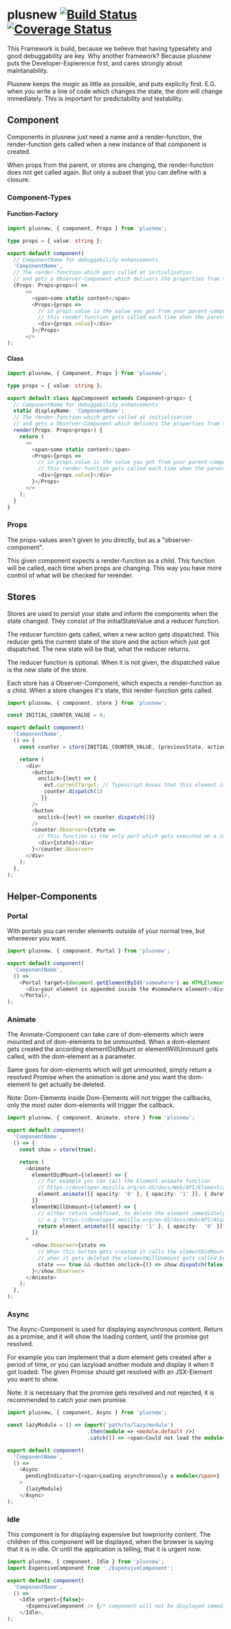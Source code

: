 # plusnew [![Build Status](https://api.travis-ci.org/plusnew/plusnew.svg?branch=master)](https://travis-ci.org/plusnew/plusnew) [![Coverage Status](https://coveralls.io/repos/github/plusnew/plusnew/badge.svg?branch=master)](https://coveralls.io/github/plusnew/plusnew)

This Framework is build, because we believe that having typesafety and good debuggability are key.
Why another framework? Because plusnew puts the Developer-Expierence first, and cares strongly about maintanability.

Plusnew keeps the *magic* as little as possible, and puts explicity first.
E.G. when you write a line of code which changes the state, the dom will change immediately. This is important for predictability and testability.

## Component
Components in plusnew just need a name and a render-function,
the render-function gets called when a new instance of that component is created.

When props from the parent, or stores are changing, the render-function does not get called again. But only a subset that you can define with a closure.

### Component-Types
#### Function-Factory

```ts
import plusnew, { component, Props } from 'plusnew';

type props = { value: string };

export default component(
  // ComponentName for debuggability enhancements
  'ComponentName',
  // The render-function which gets called at initialisation
  // and gets a Observer-Component which delivers the properties from the parent
  (Props: Props<props>) =>
      <>
        <span>some static content</span>
        <Props>{props =>
          // in props.value is the value you got from your parent-component
          // this render-function gets called each time when the parent gives you new properties
          <div>{props.value}</div>
        }</Props>
      </>
);
```

#### Class

```ts
import plusnew, { Component, Props } from 'plusnew';

type props = { value: string };

export default class AppComponent extends Component<props> {
  // ComponentName for debuggability enhancements
  static displayName: 'ComponentName';
  // The render-function which gets called at initialisation
  // and gets a Observer-Component which delivers the properties from the parent
  render(Props: Props<props>) {
    return (
      <>
        <span>some static content</span>
        <Props>{props =>
          // in props.value is the value you got from your parent-component
          // this render-function gets called each time when the parent gives you new properties
          <div>{props.value}</div>
        }</Props>
      </>
    );
  }
}
```

### Props
The props-values aren't given to you directly, but as a "observer-component".

This given component expects a render-function as a child. This function will be called, each time when props are changing.
This way you have more control of what will be checked for rerender.

## Stores

Stores are used to persist your state and inform the components when the state changed.
They consist of the initialStateValue and a reducer function.

The reducer function gets called, when a new action gets dispatched.
This reducer gets the current state of the store and the action which just got dispatched. The new state will be that, what the reducer returns.

The reducer function is optional. When it is not given, the dispatched value is the new state of the store.

Each store has a Observer-Component, which expects a render-function as a child.
When a store changes it's state, this render-function gets called.

```ts
import plusnew, { component, store } from 'plusnew';

const INITIAL_COUNTER_VALUE = 0;

export default component(
  'ComponentName',
  () => {
    const counter = store(INITIAL_COUNTER_VALUE, (previousState, action: number) => previousState + action);

    return (
      <div>
        <button
          onclick={(evt) => {
            evt.currentTarget; // Typescript knows that this element is a HTMLButtonElement, because of context
            counter.dispatch(1)
           }}
        />
        <button
          onclick={(evt) => counter.dispatch(2)}
        />
        <counter.Observer>{state =>
          // This function is the only part which gets executed on a state change
          <div>{state}</div>
        }</counter.Observer>
      </div>
    );
  },
);
```

## Helper-Components
### Portal
With portals you can render elements outside of your normal tree, but whereever you want.

```ts
import plusnew, { component, Portal } from 'plusnew';

export default component(
  'ComponentName',
  () =>
    <Portal target={document.getElementById('somewhere') as HTMLElement}>
      <div>your element is appended inside the #somewhere element</div>
    </Portal>,
);
```

### Animate
The Animate-Component can take care of dom-elements which were mounted and of dom-elements to be unmounted.
When a dom-element gets created the according elementDidMount or elementWillUnmount gets called, with the dom-element as a parameter.

Same goes for dom-elements which will get unmounted, simply return a resolved Promise when the animation is done and you want the dom-element to get actually be deleted.

Note: Dom-Elements inside Dom-Elements will not trigger the callbacks, only the most outer dom-elements will trigger the callback.

```ts
import plusnew, { component, Animate, store } from 'plusnew';

export default component(
  'ComponentName',
  () => {
    const show = store(true);

    return (
      <Animate
        elementDidMount={(element) => {
          // For example you can call the Element.animate function
          // https://developer.mozilla.org/en-US/docs/Web/API/Element/animate
          element.animate([{ opacity: '0' }, { opacity: '1' }], { duration: 3000 })
        }}
        elementWillUnmount={(element) => {
          // either return undefined, to delete the element immediately or a promise
          // e.g. https://developer.mozilla.org/en-US/docs/Web/API/Animation/finished
          return element.animate([{ opacity: '1' }, { opacity:  '0' }], { duration: 3000 }).finished;
        }}
      >
        <show.Observer>{state =>
          // When this button gets created it calls the elementDidMount
          // when it gets deleted the elementWillUnmount gets called beforehand 
          state === true && <button onclick={() => show.dispatch(false)}>Remove me :)</button>
        }</show.Observer>
      </Animate>
    );
  },
);
```

### Async
The Async-Component is used for displaying asynchronous content.
Return as a promise, and it will show the loading content, until the promise got resolved.

For example you can implement that a dom element gets created after a period of time, or you can lazyload another module and display it when it got loaded.
The given Promise should get resolved with an JSX-Element you want to show.

Note: it is necessary that the promise gets resolved and not rejected, it is recommended to catch your own promise.

```ts
import plusnew, { component, Async } from 'plusnew';

const lazyModule = () => import('path/to/lazy/module')
                          .then(module => <module.default />)
                          .catch(() => <span>Could not load the module</span>)

export default component(
  'ComponentName',
  () =>
    <Async
      pendingIndicator={<span>Loading asynchronously a module</span>}
    >
      {lazyModule}
    </Async>
);
```

### Idle
This component is for displaying expensive but lowpriority content.
The children of this component will be displayed, when the browser is saying that it is in idle.
Or until the application is telling, that it is urgent now.

```ts
import plusnew, { component, Idle } from 'plusnew';
import ExpensiveComponent from './ExpensiveComponent';

export default component(
  'ComponentName',
  () =>
    <Idle urgent={false}>
      <ExpensiveComponent /> {/* component will not be displayed immediately */}
    </Idle>,
);
```
